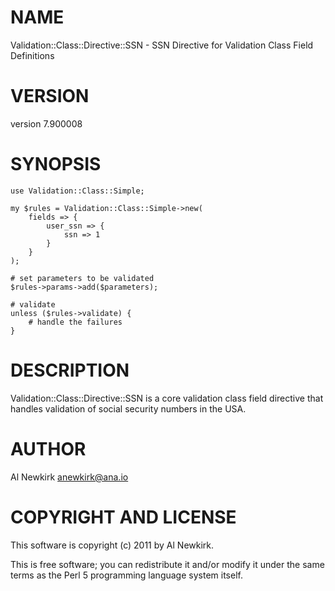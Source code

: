 # NAME

Validation::Class::Directive::SSN - SSN Directive for Validation Class Field Definitions

# VERSION

version 7.900008

# SYNOPSIS

    use Validation::Class::Simple;

    my $rules = Validation::Class::Simple->new(
        fields => {
            user_ssn => {
                ssn => 1
            }
        }
    );

    # set parameters to be validated
    $rules->params->add($parameters);

    # validate
    unless ($rules->validate) {
        # handle the failures
    }

# DESCRIPTION

Validation::Class::Directive::SSN is a core validation class field directive
that handles validation of social security numbers in the USA.

# AUTHOR

Al Newkirk <anewkirk@ana.io>

# COPYRIGHT AND LICENSE

This software is copyright (c) 2011 by Al Newkirk.

This is free software; you can redistribute it and/or modify it under
the same terms as the Perl 5 programming language system itself.
